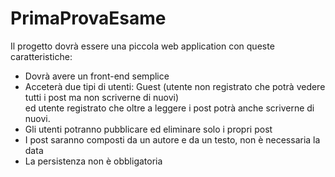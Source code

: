 # PrimaProvaEsame
Il progetto dovrà essere una piccola web application con queste caratteristiche:  
- Dovrà avere un front-end semplice  
- Acceterà due tipi di utenti: Guest (utente non registrato che potrà vedere tutti i post ma non scriverne di nuovi)  
ed utente registrato che oltre a leggere i post potrà anche scriverne di nuovi.
- Gli utenti potranno pubblicare ed eliminare solo i propri post  
- I post saranno composti da un autore e da un testo, non è necessaria la data  
- La persistenza non è obbligatoria
